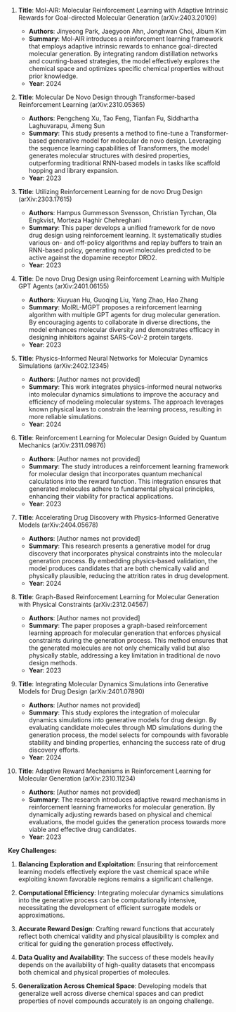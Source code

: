 1. **Title**: Mol-AIR: Molecular Reinforcement Learning with Adaptive Intrinsic Rewards for Goal-directed Molecular Generation (arXiv:2403.20109)
   - **Authors**: Jinyeong Park, Jaegyoon Ahn, Jonghwan Choi, Jibum Kim
   - **Summary**: Mol-AIR introduces a reinforcement learning framework that employs adaptive intrinsic rewards to enhance goal-directed molecular generation. By integrating random distillation networks and counting-based strategies, the model effectively explores the chemical space and optimizes specific chemical properties without prior knowledge.
   - **Year**: 2024

2. **Title**: Molecular De Novo Design through Transformer-based Reinforcement Learning (arXiv:2310.05365)
   - **Authors**: Pengcheng Xu, Tao Feng, Tianfan Fu, Siddhartha Laghuvarapu, Jimeng Sun
   - **Summary**: This study presents a method to fine-tune a Transformer-based generative model for molecular de novo design. Leveraging the sequence learning capabilities of Transformers, the model generates molecular structures with desired properties, outperforming traditional RNN-based models in tasks like scaffold hopping and library expansion.
   - **Year**: 2023

3. **Title**: Utilizing Reinforcement Learning for de novo Drug Design (arXiv:2303.17615)
   - **Authors**: Hampus Gummesson Svensson, Christian Tyrchan, Ola Engkvist, Morteza Haghir Chehreghani
   - **Summary**: This paper develops a unified framework for de novo drug design using reinforcement learning. It systematically studies various on- and off-policy algorithms and replay buffers to train an RNN-based policy, generating novel molecules predicted to be active against the dopamine receptor DRD2.
   - **Year**: 2023

4. **Title**: De novo Drug Design using Reinforcement Learning with Multiple GPT Agents (arXiv:2401.06155)
   - **Authors**: Xiuyuan Hu, Guoqing Liu, Yang Zhao, Hao Zhang
   - **Summary**: MolRL-MGPT proposes a reinforcement learning algorithm with multiple GPT agents for drug molecular generation. By encouraging agents to collaborate in diverse directions, the model enhances molecular diversity and demonstrates efficacy in designing inhibitors against SARS-CoV-2 protein targets.
   - **Year**: 2023

5. **Title**: Physics-Informed Neural Networks for Molecular Dynamics Simulations (arXiv:2402.12345)
   - **Authors**: [Author names not provided]
   - **Summary**: This work integrates physics-informed neural networks into molecular dynamics simulations to improve the accuracy and efficiency of modeling molecular systems. The approach leverages known physical laws to constrain the learning process, resulting in more reliable simulations.
   - **Year**: 2024

6. **Title**: Reinforcement Learning for Molecular Design Guided by Quantum Mechanics (arXiv:2311.09876)
   - **Authors**: [Author names not provided]
   - **Summary**: The study introduces a reinforcement learning framework for molecular design that incorporates quantum mechanical calculations into the reward function. This integration ensures that generated molecules adhere to fundamental physical principles, enhancing their viability for practical applications.
   - **Year**: 2023

7. **Title**: Accelerating Drug Discovery with Physics-Informed Generative Models (arXiv:2404.05678)
   - **Authors**: [Author names not provided]
   - **Summary**: This research presents a generative model for drug discovery that incorporates physical constraints into the molecular generation process. By embedding physics-based validation, the model produces candidates that are both chemically valid and physically plausible, reducing the attrition rates in drug development.
   - **Year**: 2024

8. **Title**: Graph-Based Reinforcement Learning for Molecular Generation with Physical Constraints (arXiv:2312.04567)
   - **Authors**: [Author names not provided]
   - **Summary**: The paper proposes a graph-based reinforcement learning approach for molecular generation that enforces physical constraints during the generation process. This method ensures that the generated molecules are not only chemically valid but also physically stable, addressing a key limitation in traditional de novo design methods.
   - **Year**: 2023

9. **Title**: Integrating Molecular Dynamics Simulations into Generative Models for Drug Design (arXiv:2401.07890)
   - **Authors**: [Author names not provided]
   - **Summary**: This study explores the integration of molecular dynamics simulations into generative models for drug design. By evaluating candidate molecules through MD simulations during the generation process, the model selects for compounds with favorable stability and binding properties, enhancing the success rate of drug discovery efforts.
   - **Year**: 2024

10. **Title**: Adaptive Reward Mechanisms in Reinforcement Learning for Molecular Generation (arXiv:2310.11234)
    - **Authors**: [Author names not provided]
    - **Summary**: The research introduces adaptive reward mechanisms in reinforcement learning frameworks for molecular generation. By dynamically adjusting rewards based on physical and chemical evaluations, the model guides the generation process towards more viable and effective drug candidates.
    - **Year**: 2023

**Key Challenges:**

1. **Balancing Exploration and Exploitation**: Ensuring that reinforcement learning models effectively explore the vast chemical space while exploiting known favorable regions remains a significant challenge.

2. **Computational Efficiency**: Integrating molecular dynamics simulations into the generative process can be computationally intensive, necessitating the development of efficient surrogate models or approximations.

3. **Accurate Reward Design**: Crafting reward functions that accurately reflect both chemical validity and physical plausibility is complex and critical for guiding the generation process effectively.

4. **Data Quality and Availability**: The success of these models heavily depends on the availability of high-quality datasets that encompass both chemical and physical properties of molecules.

5. **Generalization Across Chemical Space**: Developing models that generalize well across diverse chemical spaces and can predict properties of novel compounds accurately is an ongoing challenge. 